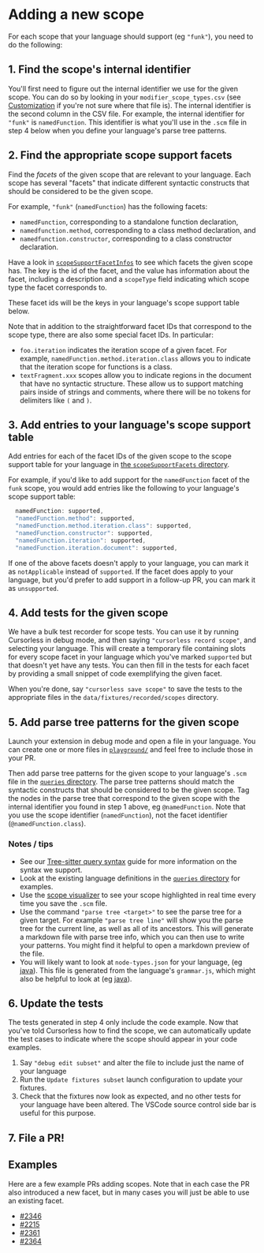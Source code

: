 # Adding a new scope

For each scope that your language should support (eg `"funk"`), you need to do the following:

## 1. Find the scope's internal identifier

You'll first need to figure out the internal identifier we use for the given scope. You can do so by looking in your `modifier_scope_types.csv` (see [Customization](../user/customization.md) if you're not sure where that file is). The internal identifier is the second column in the CSV file. For example, the internal identifier for `"funk"` is `namedFunction`. This identifier is what you'll use in the `.scm` file in step 4 below when you define your language's parse tree patterns.

## 2. Find the appropriate scope support facets

Find the _facets_ of the given scope that are relevant to your language. Each scope has several "facets" that indicate different syntactic constructs that should be considered to be the given scope.

For example, `"funk"` (`namedFunction`) has the following facets:

- `namedFunction`, corresponding to a standalone function declaration,
- `namedfunction.method`, corresponding to a class method declaration, and
- `namedfunction.constructor`, corresponding to a class constructor declaration.

Have a look in [`scopeSupportFacetInfos`](../../packages/common/src/scopeSupportFacets/scopeSupportFacetInfos.ts) to see which facets the given scope has. The key is the id of the facet, and the value has information about the facet, including a description and a `scopeType` field indicating which scope type the facet corresponds to.

These facet ids will be the keys in your language's scope support table below.

Note that in addition to the straightforward facet IDs that correspond to the scope type, there are also some special facet IDs. In particular:

- `foo.iteration` indicates the iteration scope of a given facet. For example, `namedFunction.method.iteration.class` allows you to indicate that the iteration scope for functions is a class.
- `textFragment.xxx` scopes allow you to indicate regions in the document that have no syntactic structure. These allow us to support matching pairs inside of strings and comments, where there will be no tokens for delimiters like `(` and `)`.

## 3. Add entries to your language's scope support table

Add entries for each of the facet IDs of the given scope to the scope support table for your language in [the `scopeSupportFacets` directory](/../../packages/common/src/scopeSupportFacets).

For example, if you'd like to add support for the `namedFunction` facet of the `funk` scope, you would add entries like the following to your language's scope support table:

```ts
  namedFunction: supported,
  "namedFunction.method": supported,
  "namedFunction.method.iteration.class": supported,
  "namedFunction.constructor": supported,
  "namedFunction.iteration": supported,
  "namedFunction.iteration.document": supported,
```

If one of the above facets doesn't apply to your language, you can mark it as `notApplicable` instead of `supported`. If the facet does apply to your language, but you'd prefer to add support in a follow-up PR, you can mark it as `unsupported`.

## 4. Add tests for the given scope

We have a bulk test recorder for scope tests. You can use it by running Cursorless in debug mode, and then saying `"cursorless record scope"`, and selecting your language. This will create a temporary file containing slots for every scope facet in your language which you've marked `supported` but that doesn't yet have any tests. You can then fill in the tests for each facet by providing a small snippet of code exemplifying the given facet.

When you're done, say `"cursorless save scope"` to save the tests to the appropriate files in the `data/fixtures/recorded/scopes` directory.

## 5. Add parse tree patterns for the given scope

Launch your extension in debug mode and open a file in your language. You can create one or more files in [`playground/`](../../data/playground) and feel free to include those in your PR.

Then add parse tree patterns for the given scope to your language's `.scm` file in the [`queries` directory](../../queries). The parse tree patterns should match the syntactic constructs that should be considered to be the given scope. Tag the nodes in the parse tree that correspond to the given scope with the internal identifier you found in step 1 above, eg `@namedFunction`. Note that you use the scope identifier (`namedFunction`), not the facet identifier (`@namedFunction.class`).

### Notes / tips

- See our [Tree-sitter query syntax](tree-sitter-query-syntax.md) guide for more information on the syntax we support.
- Look at the existing language definitions in the [`queries` directory](../../queries) for examples.
- Use the [scope visualizer](../user/scope-visualizer.md) to see your scope highlighted in real time every time you save the `.scm` file.
- Use the command `"parse tree <target>"` to see the parse tree for a given target. For example `"parse tree line"` will show you the parse tree for the current line, as well as all of its ancestors. This will generate a markdown file with parse tree info, which you can then use to write your patterns. You might find it helpful to open a markdown preview of the file.
- You will likely want to look at `node-types.json` for your language, (eg [java](https://github.com/tree-sitter/tree-sitter-java/blob/master/src/node-types.json)). This file is generated from the language's `grammar.js`, which might also be helpful to look at (eg [java](https://github.com/tree-sitter/tree-sitter-java/blob/master/grammar.js)).

## 6. Update the tests

The tests generated in step 4 only include the code example. Now that you've told Cursorless how to find the scope, we can automatically update the test cases to indicate where the scope should appear in your code examples.

1. Say `"debug edit subset"` and alter the file to include just the name of your language
2. Run the `Update fixtures subset` launch configuration to update your fixtures.
3. Check that the fixtures now look as expected, and no other tests for your language have been altered. The VSCode source control side bar is useful for this purpose.

## 7. File a PR!

## Examples

Here are a few example PRs adding scopes. Note that in each case the PR also introduced a new facet, but in many cases you will just be able to use an existing facet.

- [#2346](https://github.com/cursorless-dev/cursorless/pull/2346)
- [#2215](https://github.com/cursorless-dev/cursorless/pull/2215)
- [#2361](https://github.com/cursorless-dev/cursorless/pull/2361)
- [#2364](https://github.com/cursorless-dev/cursorless/pull/2364)
